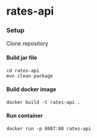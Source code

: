 # rates-api

### Setup

Clone repository

#### Build jar file

```shell
cd rates-api
mvn clean package
```

#### Build docker image
```shell
docker build -t rates-api .
```

#### Run container
```shell
docker run -p 8087:80 rates-api
```
